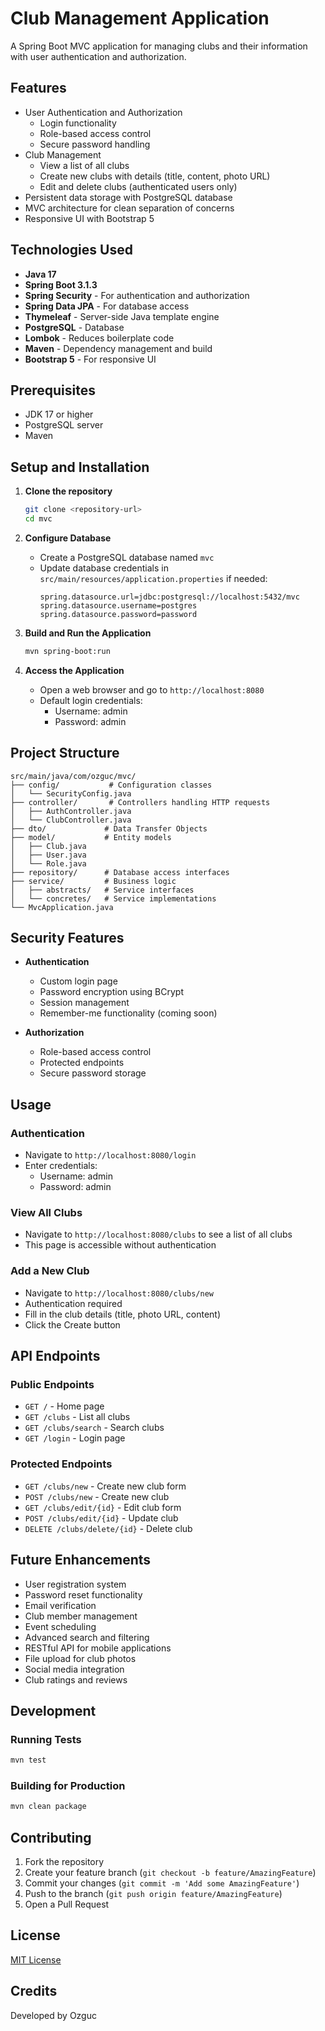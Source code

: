 # Club Management Application

A Spring Boot MVC application for managing clubs and their information with user authentication and authorization.

## Features

- User Authentication and Authorization
  - Login functionality
  - Role-based access control
  - Secure password handling
- Club Management
  - View a list of all clubs
  - Create new clubs with details (title, content, photo URL)
  - Edit and delete clubs (authenticated users only)
- Persistent data storage with PostgreSQL database
- MVC architecture for clean separation of concerns
- Responsive UI with Bootstrap 5

## Technologies Used

- **Java 17**
- **Spring Boot 3.1.3**
- **Spring Security** - For authentication and authorization
- **Spring Data JPA** - For database access
- **Thymeleaf** - Server-side Java template engine
- **PostgreSQL** - Database
- **Lombok** - Reduces boilerplate code
- **Maven** - Dependency management and build
- **Bootstrap 5** - For responsive UI

## Prerequisites

- JDK 17 or higher
- PostgreSQL server
- Maven

## Setup and Installation

1. **Clone the repository**
   ```bash
   git clone <repository-url>
   cd mvc
   ```

2. **Configure Database**
   - Create a PostgreSQL database named `mvc`
   - Update database credentials in `src/main/resources/application.properties` if needed:
     ```properties
     spring.datasource.url=jdbc:postgresql://localhost:5432/mvc
     spring.datasource.username=postgres
     spring.datasource.password=password
     ```

3. **Build and Run the Application**
   ```bash
   mvn spring-boot:run
   ```

4. **Access the Application**
   - Open a web browser and go to `http://localhost:8080`
   - Default login credentials:
     - Username: admin
     - Password: admin

## Project Structure

```
src/main/java/com/ozguc/mvc/
├── config/           # Configuration classes
│   └── SecurityConfig.java
├── controller/       # Controllers handling HTTP requests
│   ├── AuthController.java
│   └── ClubController.java
├── dto/             # Data Transfer Objects
├── model/           # Entity models
│   ├── Club.java
│   ├── User.java
│   └── Role.java
├── repository/      # Database access interfaces
├── service/         # Business logic
│   ├── abstracts/   # Service interfaces
│   └── concretes/   # Service implementations
└── MvcApplication.java
```

## Security Features

- **Authentication**
  - Custom login page
  - Password encryption using BCrypt
  - Session management
  - Remember-me functionality (coming soon)

- **Authorization**
  - Role-based access control
  - Protected endpoints
  - Secure password storage

## Usage

### Authentication
- Navigate to `http://localhost:8080/login`
- Enter credentials:
  - Username: admin
  - Password: admin

### View All Clubs
- Navigate to `http://localhost:8080/clubs` to see a list of all clubs
- This page is accessible without authentication

### Add a New Club
- Navigate to `http://localhost:8080/clubs/new`
- Authentication required
- Fill in the club details (title, photo URL, content)
- Click the Create button

## API Endpoints

### Public Endpoints
- `GET /` - Home page
- `GET /clubs` - List all clubs
- `GET /clubs/search` - Search clubs
- `GET /login` - Login page

### Protected Endpoints
- `GET /clubs/new` - Create new club form
- `POST /clubs/new` - Create new club
- `GET /clubs/edit/{id}` - Edit club form
- `POST /clubs/edit/{id}` - Update club
- `DELETE /clubs/delete/{id}` - Delete club

## Future Enhancements

- User registration system
- Password reset functionality
- Email verification
- Club member management
- Event scheduling
- Advanced search and filtering
- RESTful API for mobile applications
- File upload for club photos
- Social media integration
- Club ratings and reviews

## Development

### Running Tests
```bash
mvn test
```

### Building for Production
```bash
mvn clean package
```

## Contributing

1. Fork the repository
2. Create your feature branch (`git checkout -b feature/AmazingFeature`)
3. Commit your changes (`git commit -m 'Add some AmazingFeature'`)
4. Push to the branch (`git push origin feature/AmazingFeature`)
5. Open a Pull Request

## License

[MIT License](LICENSE)

## Credits

Developed by Ozguc 